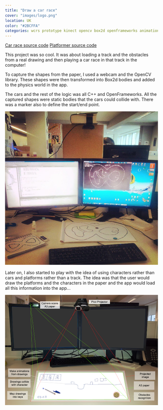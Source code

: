 ```yaml
---
title: "Draw a car race"
cover: "images/logo.png"
location: UK
color: "#2BCFFA"
categories: wcrs prototype kinect opencv box2d openframeworks animation design installation inverted open-source
---
```


<p class="align-center">
<a class="btn" href="https://github.com/gazpachu/opencv-box2d-race" target="_blank">Car race source code</a>
<a class="btn" href="https://github.com/gazpachu/opencv-box2d-platformer" target="_blank">Platformer source code</a>
</p>

This project was so cool. It was about loading a track and the obstacles from a real drawing and then playing a car race in that track in the computer!

To capture the shapes from the paper, I used a webcam and the OpenCV library. These shapes were then transformed into Box2d bodies and added to the physics world in the app.

The cars and the rest of the logic was all C++ and OpenFrameworks. All the captured shapes were static bodies that the cars could collide with. There was a marker also to define the start/end point.

![](./images/1.jpg)

Later on, I also started to play with the idea of using characters rather than cars and platforms rather than a track. The idea was that the user would draw the platforms and the characters in the paper and the app would load all this information into the app...

![](./images/2.jpg)

